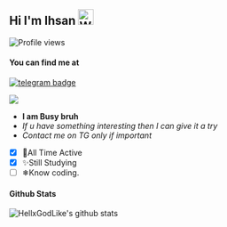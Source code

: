 ## Hi I'm Ihsan <img src="https://user-images.githubusercontent.com/1303154/88677602-1635ba80-d120-11ea-84d8-d263ba5fc3c0.gif" width="28px" alt="Whats Up">
![Profile views](https://komarev.com/ghpvc/?username=Scroxy-X&color=blue&style=flat-square&label=Profile+Views)
#### You can find me at
[![telegram badge](https://img.shields.io/badge/@RxyMX-30302f?style=for-the-badge&logo=telegram)](https://t.me/RxyMX)

<img src="https://user-images.githubusercontent.com/72937831/101273286-d069bc80-37b9-11eb-8585-d882d7d90d2d.gif">

- **I am Busy bruh**
- _If u have something interesting then I can give it a try_
- _Contact me on TG only if important_

- [x] 🍁All Time Active
- [x] ✨Still Studying
- [ ] ❄Know coding.

#### Github Stats

![HellxGodLike's github stats](https://github-readme-stats.vercel.app/api?username=Scroxy-X&show_icons=true&theme=chartreuse-dark&hide_title=true)

</details>
